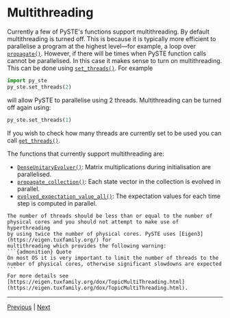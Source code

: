 # Multithreading

Currently a few of PySTE's functions support multithreading. By default multithreading is turned off. This is because it is typically more efficient to parallelise a program at the highest level—for example, a loop over [``propagate()``](../reference/_autosummary/py_ste.evolvers.DenseUnitaryEvolver.rst#py_ste.evolvers.DenseUnitaryEvolver.propagate). However, if there will be times when PySTE function calls cannot be parallelised. In this case it makes sense to turn on multithreading. This can be done using [``set_threads()``](../reference/_autosummary/py_ste.set_threads.rst). For example
```python
import py_ste
py_ste.set_threads(2)
```
will allow PySTE to parallelise using 2 threads. Multithreading can be turned off again using:
```python
py_ste.set_threads(1)
```
If you wish to check how many threads are currently set to be used you can call [``get_threads()``](../reference/_autosummary/py_ste.get_threads.rst).

The functions that currently support multithreading are:
- [``DenseUnitaryEvolver()``](../reference/_autosummary/py_ste.evolvers.DenseUnitaryEvolver.rst#py_ste.evolvers.DenseUnitaryEvolver.__init__): Matrix multiplications during initialisation are parallelised.
- [``propagate_collection()``](../reference/_autosummary/py_ste.evolvers.DenseUnitaryEvolver.rst#py_ste.evolvers.DenseUnitaryEvolver.propagate_collection): Each state vector in the collection is evolved in parallel.
- [``evolved_expectation_value_all()``](../reference/_autosummary/py_ste.evolvers.DenseUnitaryEvolver.rst#py_ste.evolvers.DenseUnitaryEvolver.evolved_expectation_value_all): The expectation values for each time step is computed in parallel.


````{warning}
The number of threads should be less than or equal to the number of
physical cores and you should not attempt to make use of hyperthreading
by using twice the number of physical cores. PySTE uses [Eigen3](https://eigen.tuxfamily.org/) for
multithreading which provides the following warning:
```{admonition} Quote
On most OS it is very important to limit the number of threads to the
number of physical cores, otherwise significant slowdowns are expected
```
For more details see [https://eigen.tuxfamily.org/dox/TopicMultiThreading.html](https://eigen.tuxfamily.org/dox/TopicMultiThreading.html).
````

---
[Previous](switching_function.md) | [Next](examples.md)